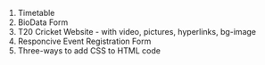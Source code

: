 1. Timetable
2. BioData Form
3. T20 Cricket Website - with video, pictures, hyperlinks, bg-image
4. Responcive Event Registration Form
5. Three-ways to add CSS to HTML code
